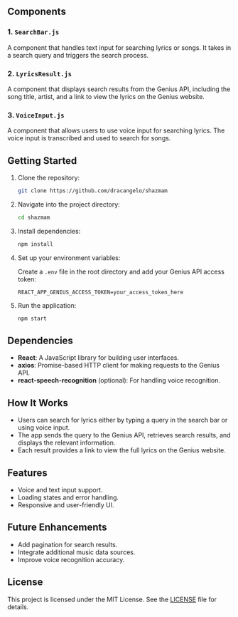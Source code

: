 
## Components

### 1. `SearchBar.js`
A component that handles text input for searching lyrics or songs. It takes in a search query and triggers the search process.

### 2. `LyricsResult.js`
A component that displays search results from the Genius API, including the song title, artist, and a link to view the lyrics on the Genius website.

### 3. `VoiceInput.js`
A component that allows users to use voice input for searching lyrics. The voice input is transcribed and used to search for songs.

## Getting Started

1. Clone the repository:
    ```bash
    git clone https://github.com/dracangelo/shazmam
    ```

2. Navigate into the project directory:
    ```bash
    cd shazmam
    ```

3. Install dependencies:
    ```bash
    npm install
    ```

4. Set up your environment variables:

    Create a `.env` file in the root directory and add your Genius API access token:

    ```
    REACT_APP_GENIUS_ACCESS_TOKEN=your_access_token_here
    ```

5. Run the application:
    ```bash
    npm start
    ```

## Dependencies

- **React**: A JavaScript library for building user interfaces.
- **axios**: Promise-based HTTP client for making requests to the Genius API.
- **react-speech-recognition** (optional): For handling voice recognition.

## How It Works

- Users can search for lyrics either by typing a query in the search bar or using voice input.
- The app sends the query to the Genius API, retrieves search results, and displays the relevant information.
- Each result provides a link to view the full lyrics on the Genius website.

## Features

- Voice and text input support.
- Loading states and error handling.
- Responsive and user-friendly UI.

## Future Enhancements

- Add pagination for search results.
- Integrate additional music data sources.
- Improve voice recognition accuracy.

## License

This project is licensed under the MIT License. See the [LICENSE](LICENSE) file for details.
